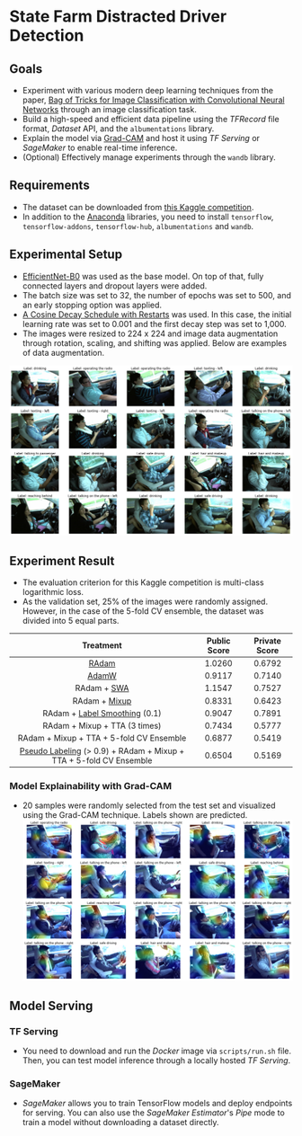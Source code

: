 # State Farm Distracted Driver Detection
## Goals
* Experiment with various modern deep learning techniques from the paper, [Bag of Tricks for Image Classification with Convolutional Neural Networks](https://arxiv.org/abs/1812.01187) through an image classification task.
* Build a high-speed and efficient data pipeline using the *TFRecord* file format, *Dataset* API, and the `albumentations` library.
* Explain the model via [Grad-CAM](https://arxiv.org/abs/1610.02391) and host it using *TF Serving* or *SageMaker* to enable real-time inference.
* (Optional) Effectively manage experiments through the `wandb` library.
  
## Requirements
* The dataset can be downloaded from [this Kaggle competition](https://www.kaggle.com/c/state-farm-distracted-driver-detection).
* In addition to the [Anaconda](https://www.anaconda.com) libraries, you need to install `tensorflow`, `tensorflow-addons`, `tensorflow-hub`, `albumentations` and `wandb`.

## Experimental Setup
* [EfficientNet-B0](https://arxiv.org/abs/1905.11946) was used as the base model. On top of that, fully connected layers and dropout layers were added.
* The batch size was set to 32, the number of epochs was set to 500, and an early stopping option was applied.
* [A Cosine Decay Schedule with Restarts](https://arxiv.org/pdf/1608.03983.pdf) was used. In this case, the initial learning rate was set to 0.001 and the first decay step was set to 1,000.
* The images were resized to 224 x 224 and image data augmentation through rotation, scaling, and shifting was applied. Below are examples of data augmentation.

![Augmentation](./imgs/state-farm-detection1.jpg)

## Experiment Result
* The evaluation criterion for this Kaggle competition is multi-class logarithmic loss.
* As the validation set, 25% of the images were randomly assigned. However, in the case of the 5-fold CV ensemble, the dataset was divided into 5 equal parts.

|                                                                                                        Treatment                                                                                                        | Public Score | Private Score |
|:-----------------------------------------------------------------------------------------------------------------------------------------------------------------------------------------------------------------------:|:------------:|:-------------:|
|                                                                                        [RAdam](https://arxiv.org/abs/1908.03265)                                                                                        |    1.0260    |    0.6792     |
|                                                                                        [AdamW](https://arxiv.org/abs/1711.05101)                                                                                        |    0.9117    |    0.7140     |
|                                                                                     RAdam + [SWA](https://arxiv.org/abs/1803.05407)                                                                                     |    1.1547    |    0.7527     |
|                                                                                    RAdam + [Mixup](https://arxiv.org/abs/1710.09412)                                                                                    |    0.8331    |    0.6423     |
|                                                                            RAdam + [Label Smoothing](https://arxiv.org/abs/1906.02629) (0.1)                                                                            |    0.9047    |    0.7891     |
|                                                                                              RAdam + Mixup + TTA (3 times)                                                                                              |    0.7434    |    0.5777     |
|                                                                                        RAdam + Mixup + TTA + 5-fold CV Ensemble                                                                                         |    0.6877    |    0.5419     |
| [Pseudo Labeling](https://www.researchgate.net/publication/280581078_Pseudo-Label_The_Simple_and_Efficient_Semi-Supervised_Learning_Method_for_Deep_Neural_Networks) (> 0.9) + RAdam + Mixup + TTA + 5-fold CV Ensemble |    0.6504    |    0.5169     |

### Model Explainability with Grad-CAM
* 20 samples were randomly selected from the test set and visualized using the Grad-CAM technique. Labels shown are predicted.
![Grad-CAM](./imgs/state-farm-detection2.jpg)

## Model Serving
### TF Serving
* You need to download and run the *Docker* image via `scripts/run.sh` file. Then, you can test model inference through a locally hosted *TF Serving*.
### SageMaker 
* *SageMaker* allows you to train TensorFlow models and deploy endpoints for serving. You can also use the *SageMaker* *Estimator*'s *Pipe* mode to train a model without downloading a dataset directly.